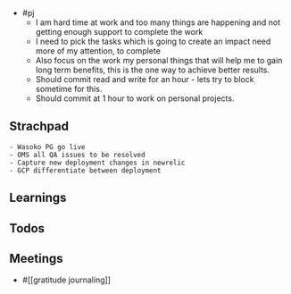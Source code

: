 - #pj
	- I am hard time at work and too many things are happening and not getting enough support to complete the work
	- I need to pick the tasks which is going to create an impact need more of my attention, to complete
	- Also focus on the work my personal things that will help me to gain long term benefits, this is the one way to achieve better results.
	- Should commit read and write for an hour - lets try to block sometime for this.
	- Should commit at 1 hour to work on personal projects.
## Strachpad
	- Wasoko PG go live
	- OMS all QA issues to be resolved
	- Capture new deployment changes in newrelic
	- GCP differentiate between deployment
## Learnings
## Todos
## Meetings
- #[[gratitude journaling]]
